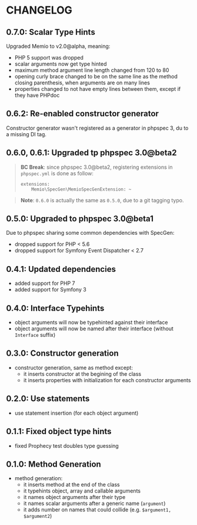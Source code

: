 # CHANGELOG

## 0.7.0: Scalar Type Hints

Upgraded Memio to v2.0@alpha, meaning:

* PHP 5 support was dropped    
* scalar arguments now get type hinted
* maximum method argument line length changed from 120 to 80
* opening curly brace changed to be on the same line as the method
  closing parenthesis, when arguments are on many lines
* properties changed to not have empty lines between them,
  except if they have PHPdoc

## 0.6.2: Re-enabled constructor generator

Constructor generator wasn't registered as a generator in phpspec 3,
du to a missing DI tag.

## 0.6.0, 0.6.1: Upgraded tp phpspec 3.0@beta2

> **BC Break**: since phpspec 3.0@beta2, registering extensions in
> `phpspec.yml` is done as follow:
>
> ```
> extensions:
>     Memio\SpecGen\MemioSpecGenExtension: ~
> ```

> **Note**: `0.6.0` is actually the same as `0.5.0`, due to a git tagging
> typo.

## 0.5.0: Upgraded to phpspec 3.0@beta1

Due to phpspec sharing some common dependencies with SpecGen:

* dropped support for PHP < 5.6
* dropped support for Symfony Event Dispatcher < 2.7

## 0.4.1: Updated dependencies

* added support for PHP 7
* added support for Symfony 3

## 0.4.0: Interface Typehints

* object arguments will now be typehinted against their interface
* object arguments will now be named after their interface (without `Interface` suffix)

## 0.3.0: Constructor generation

* constructor generation, same as method except:
    * it inserts constructor at the begining of the class
    * it inserts properties with initialization for each constructor arguments

## 0.2.0: Use statements

* use statement insertion (for each object argument)

## 0.1.1: Fixed object type hints

* fixed Prophecy test doubles type guessing

## 0.1.0: Method Generation

* method generation:
    * it inserts method at the end of the class
    * it typehints object, array and callable arguments
    * it names object arguments after their type
    * it names scalar arguments after a generic name (`argument`)
    * it adds number on names that could collide (e.g. `$argument1, $argument2`)
